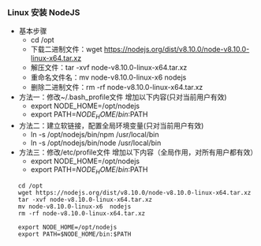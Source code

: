 ### Linux 安装 NodeJS
* 基本步骤
    * cd /opt
    * 下载二进制文件：wget https://nodejs.org/dist/v8.10.0/node-v8.10.0-linux-x64.tar.xz
    * 解压文件：tar -xvf node-v8.10.0-linux-x64.tar.xz
    * 重命名文件名：mv node-v8.10.0-linux-x6  nodejs
    * 删除二进制文件：rm -rf node-v8.10.0-linux-x64.tar.xz
* 方法一：修改~/.bash_profile文件 增加以下内容(只对当前用户有效)
    * export NODE_HOME=/opt/nodejs
    * export PATH=$NODE_HOME/bin:$PATH
* 方法二：建立软链接，配置全局环境变量(只对当前用户有效)
    * ln -s /opt/nodejs/bin/npm /usr/local/bin
    * ln -s /opt/nodejs/bin/node /usr/local/bin
* 方法三：修改/etc/profile文件 增加以下内容（全局作用，对所有用户都有效）
    * export NODE_HOME=/opt/nodejs
    * export PATH=$NODE_HOME/bin:$PATH
    
```
   cd /opt
   wget https://nodejs.org/dist/v8.10.0/node-v8.10.0-linux-x64.tar.xz
   tar -xvf node-v8.10.0-linux-x64.tar.xz
   mv node-v8.10.0-linux-x6  nodejs
   rm -rf node-v8.10.0-linux-x64.tar.xz
   
   export NODE_HOME=/opt/nodejs
   export PATH=$NODE_HOME/bin:$PATH
```
